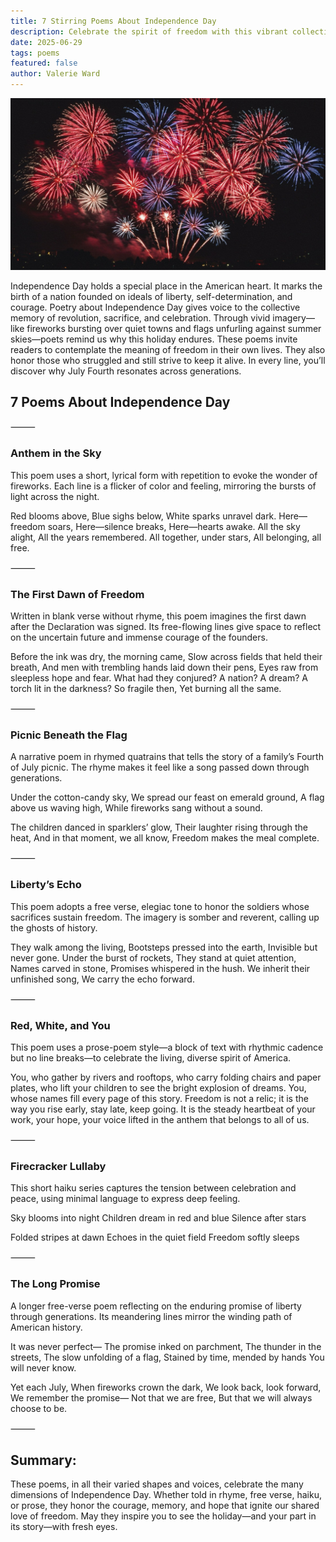 ```yaml
---
title: 7 Stirring Poems About Independence Day
description: Celebrate the spirit of freedom with this vibrant collection of poems about Independence Day in the United States. Each verse captures the fireworks, memories, and profound gratitude that define July Fourth. Whether you cherish family gatherings, honor those who fought for liberty, or simply love the colors of the American flag, these poems will inspire reflection and pride.
date: 2025-06-29
tags: poems
featured: false
author: Valerie Ward
---
```

![Poems About Independence Day](../images/poems%20about%20independence%20day%20Large.jpeg)

Independence Day holds a special place in the American heart. It marks the birth of a nation founded on ideals of liberty, self-determination, and courage. Poetry about Independence Day gives voice to the collective memory of revolution, sacrifice, and celebration. Through vivid imagery—like fireworks bursting over quiet towns and flags unfurling against summer skies—poets remind us why this holiday endures. These poems invite readers to contemplate the meaning of freedom in their own lives. They also honor those who struggled and still strive to keep it alive. In every line, you’ll discover why July Fourth resonates across generations.

## 7 Poems About Independence Day

⸻

### Anthem in the Sky

This poem uses a short, lyrical form with repetition to evoke the wonder of fireworks. Each line is a flicker of color and feeling, mirroring the bursts of light across the night.

Red blooms above,
Blue sighs below,
White sparks unravel dark.
Here—freedom soars,
Here—silence breaks,
Here—hearts awake.
All the sky alight,
All the years remembered.
All together, under stars,
All belonging, all free.

⸻

### The First Dawn of Freedom

Written in blank verse without rhyme, this poem imagines the first dawn after the Declaration was signed. Its free-flowing lines give space to reflect on the uncertain future and immense courage of the founders.

Before the ink was dry, the morning came,
Slow across fields that held their breath,
And men with trembling hands laid down their pens,
Eyes raw from sleepless hope and fear.
What had they conjured?
A nation?
A dream?
A torch lit in the darkness?
So fragile then,
Yet burning all the same.

⸻

### Picnic Beneath the Flag

A narrative poem in rhymed quatrains that tells the story of a family’s Fourth of July picnic. The rhyme makes it feel like a song passed down through generations.

Under the cotton-candy sky,
We spread our feast on emerald ground,
A flag above us waving high,
While fireworks sang without a sound.

The children danced in sparklers’ glow,
Their laughter rising through the heat,
And in that moment, we all know,
Freedom makes the meal complete.

⸻

### Liberty’s Echo

This poem adopts a free verse, elegiac tone to honor the soldiers whose sacrifices sustain freedom. The imagery is somber and reverent, calling up the ghosts of history.

They walk among the living,
Bootsteps pressed into the earth,
Invisible but never gone.
Under the burst of rockets,
They stand at quiet attention,
Names carved in stone,
Promises whispered in the hush.
We inherit their unfinished song,
We carry the echo forward.

⸻

### Red, White, and You

This poem uses a prose-poem style—a block of text with rhythmic cadence but no line breaks—to celebrate the living, diverse spirit of America.

You, who gather by rivers and rooftops, who carry folding chairs and paper plates, who lift your children to see the bright explosion of dreams. You, whose names fill every page of this story. Freedom is not a relic; it is the way you rise early, stay late, keep going. It is the steady heartbeat of your work, your hope, your voice lifted in the anthem that belongs to all of us.

⸻

### Firecracker Lullaby

This short haiku series captures the tension between celebration and peace, using minimal language to express deep feeling.

Sky blooms into night
Children dream in red and blue
Silence after stars

Folded stripes at dawn
Echoes in the quiet field
Freedom softly sleeps

⸻

### The Long Promise

A longer free-verse poem reflecting on the enduring promise of liberty through generations. Its meandering lines mirror the winding path of American history.

It was never perfect—
The promise inked on parchment,
The thunder in the streets,
The slow unfolding of a flag,
Stained by time, mended by hands
You will never know.

Yet each July,
When fireworks crown the dark,
We look back, look forward,
We remember the promise—
Not that we are free,
But that we will always choose to be.

⸻

## Summary:

These poems, in all their varied shapes and voices, celebrate the many dimensions of Independence Day. Whether told in rhyme, free verse, haiku, or prose, they honor the courage, memory, and hope that ignite our shared love of freedom. May they inspire you to see the holiday—and your part in its story—with fresh eyes.